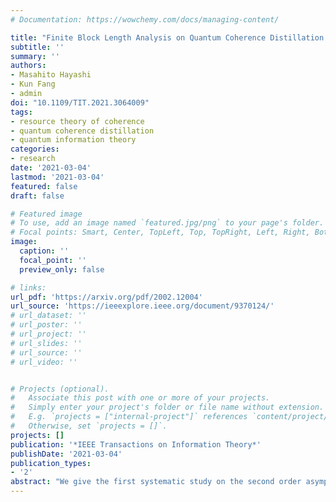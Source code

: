 ```yaml
---
# Documentation: https://wowchemy.com/docs/managing-content/

title: "Finite Block Length Analysis on Quantum Coherence Distillation and Incoherent Randomness Extraction"
subtitle: ''
summary: ''
authors:
- Masahito Hayashi
- Kun Fang
- admin
doi: "10.1109/TIT.2021.3064009"
tags: 
- resource theory of coherence
- quantum coherence distillation
- quantum information theory
categories: 
- research
date: '2021-03-04'
lastmod: '2021-03-04'
featured: false
draft: false

# Featured image
# To use, add an image named `featured.jpg/png` to your page's folder.
# Focal points: Smart, Center, TopLeft, Top, TopRight, Left, Right, BottomLeft, Bottom, BottomRight.
image:
  caption: ''
  focal_point: ''
  preview_only: false

# links:
url_pdf: 'https://arxiv.org/pdf/2002.12004'
url_source: 'https://ieeexplore.ieee.org/document/9370124/'
# url_dataset: ''
# url_poster: ''
# url_project: ''
# url_slides: ''
# url_source: ''
# url_video: ''


# Projects (optional).
#   Associate this post with one or more of your projects.
#   Simply enter your project's folder or file name without extension.
#   E.g. `projects = ["internal-project"]` references `content/project/deep-learning/index.md`.
#   Otherwise, set `projects = []`.
projects: []
publication: '*IEEE Transactions on Information Theory*'
publishDate: '2021-03-04'
publication_types:
- '2'
abstract: "We give the first systematic study on the second order asymptotics of the operational task of coherence distillation with and without assistance. In the unassisted setting, we introduce a variant of randomness extraction framework where free incoherent operations are allowed before the incoherent measurement and the randomness extractors. We then show that the maximum number of random bits extractable from a given quantum state is precisely equal to the maximum number of coherent bits distillable from the same state. This relation enables us to derive tight second order expansions of both tasks in the independent and identically distributed setting. Remarkably, the incoherent operation classes that can empower coherence distillation for generic states all admit the same second order expansions, indicating their operational equivalence for coherence distillation in both asymptotic and large block length regimes. We then generalize the above line of research to the assisted setting, arising naturally in bipartite quantum systems where Bob distills coherence from the state at hand, aided by the benevolent Alice possessing the other system. More precisely, we introduce a new assisted incoherent randomness extraction task and establish an exact relation between this task and the assisted coherence distillation. It strengthens the one-shot relation in the unassisted setting and confirms that this cryptographic framework offers a new perspective to the study of quantum coherence distillation. Likewise, this relation yields second order characterizations to the assisted tasks. As by-products, we show the strong converse property of the tasks above from their second order expansions."
---
```

